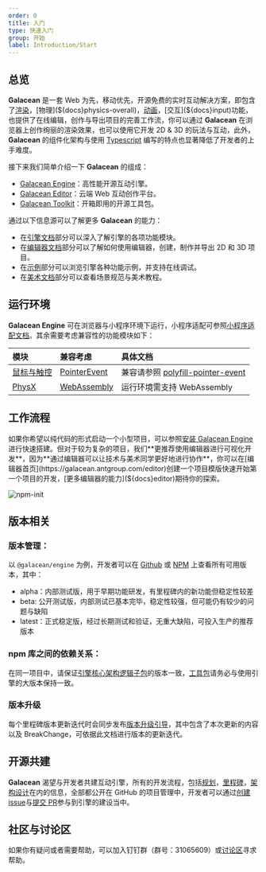 ```yaml
---
order: 0
title: 入门
type: 快速入门
group: 开始
label: Introduction/Start
---
```


## 总览

**Galacean** 是一套 Web 为先，移动优先，开源免费的实时互动解决方案，即包含了[渲染](${docs}material-PBR)，[物理](${docs}physics-overall)，[动画](${docs}animator)，[交互](${docs}input)功能，也提供了在线编辑，创作与导出项目的完善工作流，你可以通过 **Galacean**  在浏览器上创作绚丽的渲染效果，也可以使用它开发 2D & 3D 的玩法与互动，此外，**Galacean** 的组件化架构与使用 [Typescript](https://www.typescriptlang.org/) 编写的特点也显著降低了开发者的上手难度。

接下来我们简单介绍一下 **Galacean** 的组成：

- [Galacean Engine](https://github.com/galacean/engine)：高性能开源互动引擎。
- [Galacean Editor](https://galacean.antgroup.com/editor)：云端 Web 互动创作平台。
- [Galacean Toolkit](https://github.com/galacean/engine-toolkit)：开箱即用的开源工具包。

通过以下信息源可以了解更多 **Galacean** 的能力：

- 在[引擎文档](${docs}install)部分可以深入了解引擎的各项功能模块。
- 在[编辑器文档](${docs}editor)部分可以了解如何使用编辑器，创建，制作并导出 2D 和 3D 项目。
- 在[示例](https://antg.antgroup.com/#/examples/latest/background)部分可以浏览引擎各种功能示例，并支持在线调试。
- 在[美术文档](${docs}artist-scene-standard)部分可以查看场景规范与美术教程。

## 运行环境

**Galacean Engine** 可在浏览器与小程序环境下运行，小程序适配可参照[小程序适配文档](${docs}miniprogram)。其余需要考虑兼容性的功能模块如下：

| 模块                            | 兼容考虑                                                 | 具体文档                                                                               |
| :------------------------------ | :------------------------------------------------------- | :------------------------------------------------------------------------------------- |
| [鼠标与触控](${docs}input)      | [PointerEvent](https://caniuse.com/?search=PointerEvent) | 兼容请参照 [polyfill-pointer-event](https://github.com/galacean/polyfill-pointer-event) |
| [PhysX](${docs}physics-overall) | [WebAssembly](https://caniuse.com/?search=wasm)          | 运行环境需支持 WebAssembly                                            |

## 工作流程

如果你希望以纯代码的形式启动一个小型项目，可以参照[安装 Galacean Engine](${docs}install) 进行快速搭建。但对于较为复杂的项目，我们**更推荐使用编辑器进行可视化开发**，因为**通过编辑器可以让技术与美术同学更好地进行协作**，你可以在[编辑器首页](https://galacean.antgroup.com/editor)创建一个项目模版快速开始第一个项目的开发，[更多编辑器的能力](${docs}editor)期待你的探索。

![npm-init](https://mdn.alipayobjects.com/huamei_jvf0dp/afts/img/A*sxnlS6r_q-0AAAAAAAAAAAAADleLAQ/original)

## 版本相关

### 版本管理：
以 `@galacean/engine` 为例，开发者可以在 [Github](https://github.com/galacean/engine/releases) 或 [NPM](https://www.npmjs.com/package/@galacean/engine?activeTab=versions) 上查看所有可用版本，其中：

- alpha：内部测试版，用于早期功能研发，有里程碑内的新功能但稳定性较差
- beta: 公开测试版，内部测试已基本完毕，稳定性较强，但可能仍有较少的问题与缺陷
- latest：正式稳定版，经过长期测试和验证，无重大缺陷，可投入生产的推荐版本

### npm 库之间的依赖关系：

在同一项目中，请保证[引擎核心架构逻辑子包](https://github.com/galacean/engine/tree/main/packages)的版本一致，[工具包](https://github.com/galacean/engine-toolkit)请务必与使用引擎的大版本保持一致。

### 版本升级

每个里程碑版本更新迭代时会同步发布[版本升级引导](https://github.com/galacean/engine/wiki/Migration-Guide)，其中包含了本次更新的内容以及 BreakChange，可依据此文档进行版本的更新迭代。

## 开源共建

**Galacean** 渴望与开发者共建互动引擎，所有的开发流程，包括[规划](https://github.com/galacean/engine/projects?query=is%3Aopen)，[里程碑](https://github.com/galacean/engine/milestones)，[架构设计](https://github.com/galacean/engine/wiki/Physical-system-design)在内的信息，全部都公开在 GitHub 的项目管理中，开发者可以通过[创建 issue](https://docs.github.com/zh/issues/tracking-your-work-with-issues/creating-an-issue)与[提交 PR](https://docs.github.com/zh/pull-requests/collaborating-with-pull-requests/proposing-changes-to-your-work-with-pull-requests/creating-a-pull-request-from-a-fork)参与到引擎的建设当中。

## 社区与讨论区

如果你有疑问或者需要帮助，可以加入钉钉群（群号：31065609）或[讨论区](https://github.com/orgs/galacean/discussions)寻求帮助。
